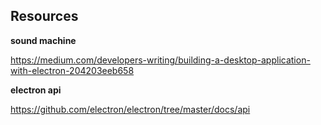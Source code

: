 ## Resources

**sound machine**

https://medium.com/developers-writing/building-a-desktop-application-with-electron-204203eeb658

**electron api**

https://github.com/electron/electron/tree/master/docs/api
